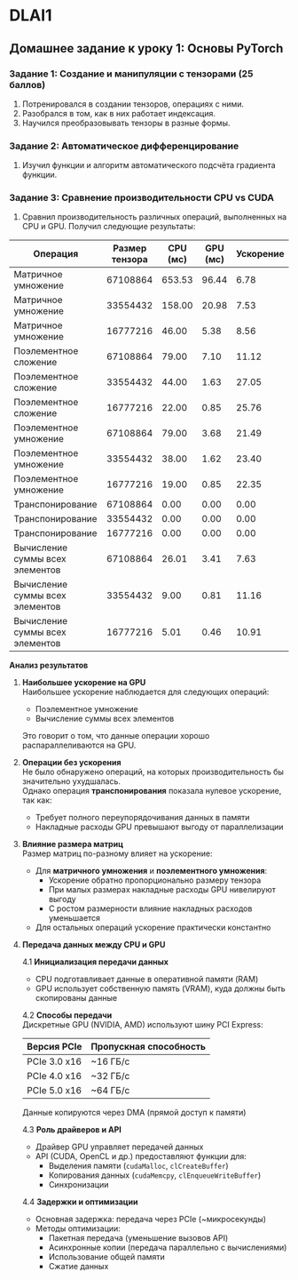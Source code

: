 # DLAI1
## Домашнее задание к уроку 1: Основы PyTorch
### Задание 1: Создание и манипуляции с тензорами (25 баллов)
1. Потренировался в создании тензоров, операциях с ними. 
2. Разобрался в том, как в них работает индексация.
3. Научился преобразовывать тензоры в разные формы.
### Задание 2: Автоматическое дифференцирование
1. Изучил функции и алгоритм автоматического подсчёта градиента функции.
### Задание 3: Сравнение производительности CPU vs CUDA
1. Сравнил производительность различных операций, выполненных на CPU и GPU. Получил следующие результаты:  

|Операция                             | Размер тензора       | CPU (мс)     | GPU (мс)     | Ускорение   |
|-------------------------------------|----------------------|--------------|--------------|-------------|
|Матричное умножение                  | 67108864             | 653.53       | 96.44        | 6.78        |
|Матричное умножение                  | 33554432             | 158.00       | 20.98        | 7.53        |
|Матричное умножение                  | 16777216             | 46.00        | 5.38         | 8.56        |
|Поэлементное сложение                | 67108864             | 79.00        | 7.10         | 11.12       |
|Поэлементное сложение                | 33554432             | 44.00        | 1.63         | 27.05       |
|Поэлементное сложение                | 16777216             | 22.00        | 0.85         | 25.76       |
|Поэлементное умножение               | 67108864             | 79.00        | 3.68         | 21.49       |
|Поэлементное умножение               | 33554432             | 38.00        | 1.62         | 23.40       |
|Поэлементное умножение               | 16777216             | 19.00        | 0.85         | 22.35       |
|Транспонирование                     | 67108864             | 0.00         | 0.00         | 0.00        |
|Транспонирование                     | 33554432             | 0.00         | 0.00         | 0.00        |
|Транспонирование                     | 16777216             | 0.00         | 0.00         | 0.00        |
|Вычисление суммы всех элементов      | 67108864             | 26.01        | 3.41         | 7.63        |
|Вычисление суммы всех элементов      | 33554432             | 9.00         | 0.81         | 11.16       |
|Вычисление суммы всех элементов      | 16777216             | 5.01         | 0.46         | 10.91       |


**Анализ результатов**

1. **Наибольшее ускорение на GPU**  
   Наибольшее ускорение наблюдается для следующих операций:  
   - Поэлементное умножение  
   - Вычисление суммы всех элементов  

   Это говорит о том, что данные операции хорошо распараллеливаются на GPU.

2. **Операции без ускорения**  
   Не было обнаружено операций, на которых производительность бы значительно ухудшалась.  
   Однако операция **транспонирования** показала нулевое ускорение, так как:  
   - Требует полного переупорядочивания данных в памяти  
   - Накладные расходы GPU превышают выгоду от параллелизации  

3. **Влияние размера матриц**  
   Размер матриц по-разному влияет на ускорение:  
   - Для **матричного умножения** и **поэлементного умножения**:  
     - Ускорение обратно пропорционально размеру тензора  
     - При малых размерах накладные расходы GPU нивелируют выгоду  
     - С ростом размерности влияние накладных расходов уменьшается
   - Для остальных операций ускорение практически константно

4. **Передача данных между CPU и GPU**  

   4.1 **Инициализация передачи данных**  
   - CPU подготавливает данные в оперативной памяти (RAM)  
   - GPU использует собственную память (VRAM), куда должны быть скопированы данные  

   4.2 **Способы передачи**  
   Дискретные GPU (NVIDIA, AMD) используют шину PCI Express:  

   | Версия PCIe  | Пропускная способность |  
   |--------------|------------------------|  
   | PCIe 3.0 x16 |               ~16 ГБ/с |  
   | PCIe 4.0 x16 |               ~32 ГБ/с |  
   | PCIe 5.0 x16 |               ~64 ГБ/с |  
   Данные копируются через DMA (прямой доступ к памяти)  

   4.3 **Роль драйверов и API**  
   - Драйвер GPU управляет передачей данных  
   - API (CUDA, OpenCL и др.) предоставляют функции для:  
     - Выделения памяти (`cudaMalloc`, `clCreateBuffer`)  
     - Копирования данных (`cudaMemcpy`, `clEnqueueWriteBuffer`)  
     - Синхронизации  

   4.4 **Задержки и оптимизации**  
   - Основная задержка: передача через PCIe (~микросекунды)  
   - Методы оптимизации:  
     - Пакетная передача (уменьшение вызовов API)  
     - Асинхронные копии (передача параллельно с вычислениями)  
     - Использование общей памяти 
     - Сжатие данных  